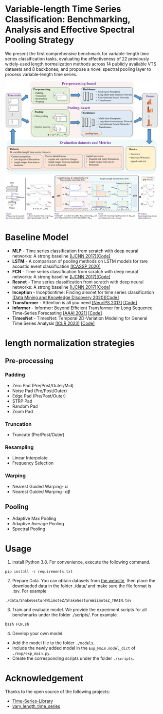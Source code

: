 # Variable-length Time Series Classification: Benchmarking, Analysis and Effective Spectral Pooling Strategy
We present the first comprehensive benchmark for variable-length time series classification tasks, evaluating the effectiveness of 22 previously widely-used length normalization methods across 14 publicly available VTS datasets and 8 backbones, and propose a novel spectral pooling layer to process variable-length time series.

![image](https://github.com/wsl540/VTS_benchmark/blob/main/assets/pipeline.jpg)
![image](https://github.com/wsl540/VTS_benchmark/blob/main/assets/sp.jpg)


# Baseline Model
- **MLP** - Time series classification from scratch with deep neural networks: A strong baseline [\[IJCNN 2017\]](https://arxiv.org/pdf/1611.06455.pdf)[\[Code\]](https://github.com/cauchyturing/UCR_Time_Series_Classification_Deep_Learning_Baseline)
- **LSTM** - A comparison of pooling methods on LSTM models for rare acoustic event classification [\[ICASSP 2020\]](https://arxiv.org/pdf/2002.06279.pdf)
- **FCN** - Time series classification from scratch with deep neural networks: A strong baseline [\[IJCNN 2017\]](https://arxiv.org/pdf/1611.06455.pdf)[\[Code\]](https://github.com/cauchyturing/UCR_Time_Series_Classification_Deep_Learning_Baseline)
- **Resnet** - Time series classification from scratch with deep neural networks: A strong baseline [\[IJCNN 2017\]](https://arxiv.org/pdf/1611.06455.pdf)[\[Code\]](https://github.com/cauchyturing/UCR_Time_Series_Classification_Deep_Learning_Baseline)
- **Inception** - Inceptiontime: Finding alexnet for time series classification [\[Data Mining and Knowledge Discovery 2020\]](https://arxiv.org/pdf/1909.04939.pdf)[\[Code\]](https://github.com/hfawaz/InceptionTime)
- **Transformer** - Attention is all you need [\[NeurlPS 2017\]](https://proceedings.neurips.cc/paper/2017/file/3f5ee243547dee91fbd053c1c4a845aa-Paper.pdf) [\[Code\]](https://github.com/thuml/Time-Series-Library/blob/main/models/Transformer.py)
- **Informer** - Informer: Beyond Efficient Transformer for Long Sequence Time-Series Forecasting  [\[AAAI 2021\]](https://ojs.aaai.org/index.php/AAAI/article/view/17325/17132) [\[Code\]](https://github.com/thuml/Time-Series-Library/blob/main/models/Informer.py)
- **TimesNet** - TimesNet: Temporal 2D-Variation Modeling for General Time Series Analysis [\[ICLR 2023\]](https://openreview.net/pdf?id=ju_Uqw384Oq) [\[Code\]](https://github.com/thuml/Time-Series-Library/blob/main/models/TimesNet.py)

# length normalization strategies
##  Pre-processing
### Padding
- Zero Pad (Pre/Post/Outer/Mid)
- Noise Pad (Pre/Post/Outer)
- Edge Pad (Pre/Post/Outer)
- STRP Pad
- Random Pad
- Zoom Pad

### Truncation
- Truncate (Pre/Post/Outer)

### Resampling
- Linear Interpolate
- Frequency Selection

### Warping
- Nearest Guided Warping- α
- Nearest Guided Warping- αβ

## Pooling
- Adaptive Max Pooling
- Adaptive Average Pooling
- Spectral Pooling

# Usage
1. Install Python 3.8. For convenience, execute the following command.

```
pip install -r requirements.txt
```
2. Prepare Data. You can obtain datasets from [the website](https://www.timeseriesclassification.com/dataset.php), then place the downloaded data in the folder ./data/ and make sure the file format is .tsv. For example

```
./data/ShakeGestureWiimoteZ/ShakeGestureWiimoteZ_TRAIN.tsv
```


3. Train and evaluate model. We provide the experiment scripts for all benchmarks under the folder ./scripts/. For example
```
bash FCN.sh
```

4. Develop your own model.
- Add the model file to the folder `./models`. 
- Include the newly added model in the `Exp_Main.model_dict` of `./exp/exp_main.py`.
- Create the corresponding scripts under the folder `./scripts`.

# Acknowledgement
Thanks to the open source of the following projects:

- [Time-Series-Library](https://github.com/thuml/Time-Series-Library)
- [vary_length_time_series](https://github.com/uchidalab/vary_length_time_series)
